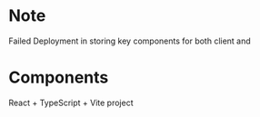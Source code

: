 # Note
Failed Deployment in storing key components for both client and 
# Components 
React + TypeScript + Vite project
